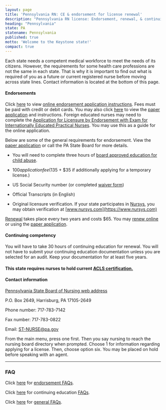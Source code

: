 ```yaml
---
layout: page
title: 'Pennsylvania RN: CE & endorsement for license renewal'
description: "Pennsylvania RN license: Endorsement, renewal, & continuing ed. Stay compliant & advance your career."
heading: "Pennsylvania"
state: PA
statename: Pennsylvania
published: true
motto: 'Welcome to the Keystone state!'
compact: true
---
```


Each state needs a competent medical workforce to meet the needs of its citizens. However, the requirements for some health care professions are not the same in each state. That is why it is important to find out what is required of you as a future or current registered nurse before moving across state lines. Contact information is located at the bottom of this page.

#### Endorsements

Click [here](https://www.pa.gov/content/dam/copapwp-pagov/en/dos/department-and-offices/bpoa/nursing/Online-Instr-Grad-Exam-GTPP-02.28.23.pdf) to view [online endorsement application instructions](https://www.pa.gov/content/dam/copapwp-pagov/en/dos/department-and-offices/bpoa/nursing/Online-Instr-Grad-Exam-GTPP-02.28.23.pdf). Fees must be paid with credit or debit cards. You may also click [here](https://www.pa.gov/content/dam/copapwp-pagov/en/dos/programs/professional-licensing/applications-and-forms/Online%20Endorsement%20Combined%20Instructions.pdf) to view the [paper application](https://www.pa.gov/content/dam/copapwp-pagov/en/dos/programs/professional-licensing/applications-and-forms/Online%20Endorsement%20Combined%20Instructions.pdf) and instructions. Foreign educated nurses may need to complete the [Application for Licensure by Endorsement with Exam for Internationally Educated Practical Nurses](https://www.pa.gov/content/dam/copapwp-pagov/en/dos/programs/professional-licensing/applications-and-forms/Endorsement_Out_of_State.pdf). You may use this as a guide for the online application.

Below are some of the general requirements for endorsement. View the [paper application](https://www.pa.gov/content/dam/copapwp-pagov/en/dos/programs/professional-licensing/applications-and-forms/Online%20Endorsement%20Combined%20Instructions.pdf) or call the PA State Board for more details.

- You will need to complete three hours of [board approved education for child abuse](https://www.pa.gov/en/agencies/dos/resources/professional-licensing-resources/act-31.html).

- $100 application fee ($135 + $35 if additionally applying for a temporary license.)

- US Social Security number (or completed [waiver form](https://www.pa.gov/content/dam/copapwp-pagov/en/dos/programs/professional-licensing/applications-and-forms/SSN%20Waiver%20Form.pdf))

- Official Transcripts (in English)

- Original licensure verification. If your state participates in [Nursys](https://www.nursys.com), you may obtain verification at [www.nursys.com](https://www.nursys.com)

[Renewal](https://www.pa.gov/en/agencies/dos/department-and-offices/bpoa/boards-commissions/nursing/renewal-information.html) takes place every two years and costs $65. You may [renew online](https://www.pals.pa.gov/) or using the [paper application](https://www.pals.pa.gov).

#### Continuing competency

You will have to take 30 hours of continuing education for renewal. You will not have to submit your continuing education documentation unless you are selected for an audit. Keep your documentation for at least five years.

#### This state requires nurses to hold current [ACLS certification.](https://www.acls.net/pennsylvania-acls-pals-bls)

#### Contact information

[Pennsylvania State Board of Nursing web address](https://www.pa.gov/en/agencies/dos/department-and-offices/bpoa/boards-commissions/nursing.html)

P.O. Box 2649, Harrisburg, PA 17105-2649

Phone number: 717-783-7142

Fax number: 717-783-0822

Email: [ST-NURSE@pa.gov](mailto:ST-NURSE@pa.gov?subject=License%20renewals%20and%20endorsements&body=Hi%2C%0A%0AI%20was%20on%20the%20ACLS%20Training%20Center%20website%20RNMobility.com%20and%20read%20that%20I%20can%20send%20my%20questions%20for%20the%20Pennsylvania%20State%20Board%20of%20Nursing%20here.)

From the main menu, press one first. Then you say nursing to reach the nursing board directory when prompted. Choose 1 for information regarding applying for a license. Then, choose option six. You may be placed on hold before speaking with an agent.

* * * * *

### FAQ

Click [here](https://www.pa.gov/content/dam/copapwp-pagov/en/dos/programs/professional-licensing/applications-and-forms/FAQs%20for%20End%20TPP.pdf) for [endorsement FAQs](https://www.pa.gov/content/dam/copapwp-pagov/en/dos/programs/professional-licensing/applications-and-forms/FAQs%20for%20End%20TPP.pdf).

Click [here](https://www.pa.gov/content/dam/copapwp-pagov/en/dos/programs/professional-licensing/applications-and-forms/FAQ%20RNce.pdf) for continuing education [FAQs](https://www.pa.gov/content/dam/copapwp-pagov/en/dos/programs/professional-licensing/applications-and-forms/FAQ%20RNce.pdf).

Click [here](https://www.pa.gov/en/agencies/dos/department-and-offices/bpoa/boards-commissions/nursing.html) for [general FAQs](https://www.pa.gov/en/agencies/dos/department-and-offices/bpoa/boards-commissions/nursing.html).
